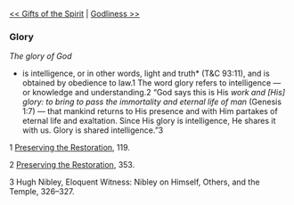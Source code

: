 [<< Gifts of the Spirit](Gifts%20of%20the%20Spirit.md)  |  [Godliness >>](Godliness.md)

### Glory

*The glory of God*
* is intelligence, or in other words, light and truth* (T&C 93:11), and is obtained by obedience to law.1 The word glory refers to intelligence — or knowledge and understanding.2 “God says this is His *work and [His] glory: to bring to pass the immortality and eternal life of man* (Genesis 1:7) — that mankind returns to His presence and with Him partakes of eternal life and exaltation. Since His glory is intelligence, He shares it with us. Glory is shared intelligence.”3



1
[Preserving the Restoration](#), 119.


2
[Preserving the Restoration](#), 353.


3 Hugh Nibley, Eloquent Witness: Nibley on Himself, Others, and the Temple, 326–327.